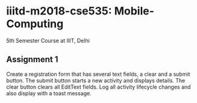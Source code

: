 # iiitd-m2018-cse535: Mobile-Computing
5th Semester Course at IIIT, Delhi
## Assignment 1 
Create a registration form that has several text fields, a clear and a submit button. The submit button starts a new activity and displays details. The clear button clears all EditText fields. Log all activity lifecycle changes and also display with a toast message.  


